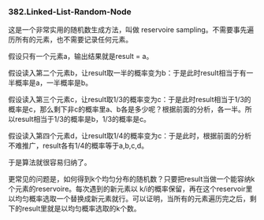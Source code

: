 ### 382.Linked-List-Random-Node

这是一个非常实用的随机数生成方法，叫做 reservoire sampling。不需要事先遍历所有的元素，也不需要记录任何元素。

假设只有一个元素a，输出结果就是result = a。

假设读入第二个元素b，让result取一半的概率变为b：于是此时result相当于有一半概率是a，一半概率是b。

假设读入第三个元素c，让result取1/3的概率变为c：于是此时result相当于1/3的概率是c，那么剩下非c的概率里a、b各是多少呢？根据前面的分析，各一半。所以result相当于1/3的概率是b，1/3的概率是c。

假设读入第四个元素d，让result取1/4的概率变为c：于是此时，根据前面的分析不难推广，result各有1/4的概率等于a,b,c,d。

于是算法就很容易归纳了。

更常见的问题是，如何得到k个均匀分布的随机数？只要把result当做一个能容纳k个元素的reservoire。每次遇到的新元素以 k/i的概率保留，再在这个reservoir里以均匀概率选取一个替换成新元素就行。可以证明，当所有的元素遍历完之后，剩下的result里就是以均匀概率选取的k个数。
